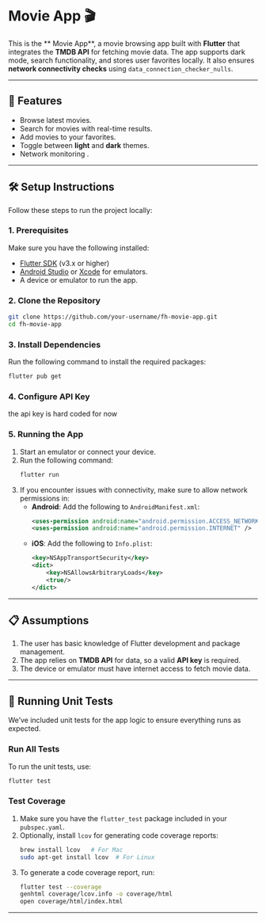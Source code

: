 #  Movie App 🎬

This is the ** Movie App**, a movie browsing app built with **Flutter** that integrates the **TMDB API** for fetching movie data. The app supports dark mode, search functionality, and stores user favorites locally. It also ensures **network connectivity checks** using `data_connection_checker_nulls`.

---

## 🚀 Features
- Browse latest movies.
- Search for movies with real-time results.
- Add movies to your favorites.
- Toggle between **light** and **dark** themes.
- Network monitoring .

---

## 🛠️ Setup Instructions

Follow these steps to run the project locally:

### 1. Prerequisites
Make sure you have the following installed:
- [Flutter SDK](https://docs.flutter.dev/get-started/install) (v3.x or higher)
- [Android Studio](https://developer.android.com/studio) or [Xcode](https://developer.apple.com/xcode/) for emulators.
- A device or emulator to run the app.

### 2. Clone the Repository
```bash
git clone https://github.com/your-username/fh-movie-app.git
cd fh-movie-app
```

### 3. Install Dependencies
Run the following command to install the required packages:
```bash
flutter pub get
```

### 4. Configure API Key
the api key is hard coded for now


### 5. Running the App
1. Start an emulator or connect your device.
2. Run the following command:
   ```bash
   flutter run
   ```
3. If you encounter issues with connectivity, make sure to allow network permissions in:
   - **Android**: Add the following to `AndroidManifest.xml`:
     ```xml
     <uses-permission android:name="android.permission.ACCESS_NETWORK_STATE" />
     <uses-permission android:name="android.permission.INTERNET" />
     ```
   - **iOS**: Add the following to `Info.plist`:
     ```xml
     <key>NSAppTransportSecurity</key>
     <dict>
         <key>NSAllowsArbitraryLoads</key>
         <true/>
     </dict>
     ```

---

## 📋 Assumptions
1. The user has basic knowledge of Flutter development and package management.
2. The app relies on **TMDB API** for data, so a valid **API key** is required.
3. The device or emulator must have internet access to fetch movie data.

---

## 🧪 Running Unit Tests
We’ve included unit tests for the app logic to ensure everything runs as expected.

### Run All Tests
To run the unit tests, use:
```bash
flutter test
```

### Test Coverage
1. Make sure you have the `flutter_test` package included in your `pubspec.yaml`.
2. Optionally, install `lcov` for generating code coverage reports:
   ```bash
   brew install lcov   # For Mac
   sudo apt-get install lcov  # For Linux
   ```
3. To generate a code coverage report, run:
   ```bash
   flutter test --coverage
   genhtml coverage/lcov.info -o coverage/html
   open coverage/html/index.html
   ```

---
